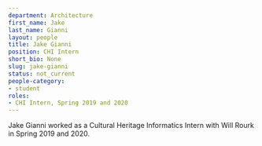 ```yaml
---
department: Architecture
first_name: Jake
last_name: Gianni
layout: people
title: Jake Gianni
position: CHI Intern
short_bio: None
slug: jake-gianni
status: not_current
people-category:
- student
roles:
- CHI Intern, Spring 2019 and 2020
---
```


Jake Gianni worked as a Cultural Heritage Informatics Intern with Will Rourk in Spring 2019 and 2020.
